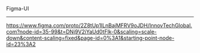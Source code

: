 Figma-UI
_____________________________________________________________________________________________
https://www.figma.com/proto/2Z8tUp1ILnBajMFRV9oJDH/InnovTechGlobal.com?node-id=35-99&t=DNj9V2iYaUd0tFlk-0&scaling=scale-down&content-scaling=fixed&page-id=0%3A1&starting-point-node-id=23%3A2
